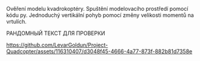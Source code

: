 Ověření modelu kvadrokoptéry. Spuštění modelovacího prostředí pomocí kódu py. 
Jednoduchý vertikální pohyb pomocí změny velikosti momentů na vrtulích.

РАНДОМНЫЙ ТЕКСТ ДЛЯ ПРОВЕРКИ

https://github.com/LevarGoldun/Project-Quadcopter/assets/116310407/d3048f45-4666-4a77-873f-882b81d7358e
